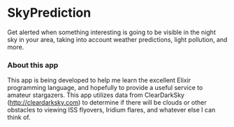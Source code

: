 # SkyPrediction

Get alerted when something interesting is going to be visible in the night sky in your area, taking into account weather predictions, light pollution, and more.

### About this app

This app is being developed to help me learn the excellent Elixir programming language, and hopefully to provide a useful service to amateur stargazers. This app utilizes data from ClearDarkSky (http://cleardarksky.com) to determine if there will be clouds or other obstacles to viewing ISS flyovers, Iridium flares, and whatever else I can think of.
